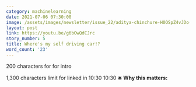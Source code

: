 ```yaml
---
category: machinelearning
date: 2021-07-06 07:30:00
image: /assets/images/newsletter/issue_22/aditya-chinchure-H0OSpZ4vJDo-unsplash.jpeg
layout: post
link: https://youtu.be/g6bOwQdCJrc
story_number: 5
title: Where's my self driving car!?
word_count: '23'
---
```


200 characters for for intro

1,300 characters limit for linked in
10∶30 10:30
🛎️ **Why this matters:**